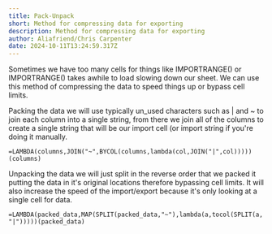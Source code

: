 ```yaml
---
title: Pack-Unpack
short: Method for compressing data for exporting
description: Method for compressing data for exporting
author: Aliafriend/Chris Carpenter
date: 2024-10-11T13:24:59.317Z
---
```

Sometimes we have too many cells for things like IMPORTRANGE() or IMPORTRANGE() takes awhile to load slowing down our sheet. We can use this method of compressing the data to speed things up or bypass cell limits.

Packing the data we will use typically un_used characters such as | and ~ to join each column into a single string, from there we join all of the columns to create a single string that will be our import cell (or import string if you're doing it manually.

`=LAMBDA(columns,JOIN("~",BYCOL(columns,lambda(col,JOIN("|",col)))))(columns)`

Unpacking the data we will just split in the reverse order that we packed it putting the data in it's original locations therefore bypassing cell limits. It will also increase the speed of the import/export because it's only looking at a single cell for data.

`=LAMBDA(packed_data,MAP(SPLIT(packed_data,"~"),lambda(a,tocol(SPLIT(a,"|")))))(packed_data)`